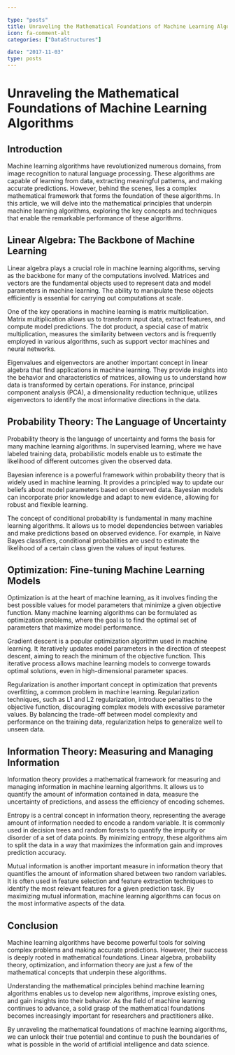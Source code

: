 ```yaml
---

type: "posts"
title: Unraveling the Mathematical Foundations of Machine Learning Algorithms
icon: fa-comment-alt
categories: ["DataStructures"]

date: "2017-11-03"
type: posts
---
```





# Unraveling the Mathematical Foundations of Machine Learning Algorithms

## Introduction

Machine learning algorithms have revolutionized numerous domains, from image recognition to natural language processing. These algorithms are capable of learning from data, extracting meaningful patterns, and making accurate predictions. However, behind the scenes, lies a complex mathematical framework that forms the foundation of these algorithms. In this article, we will delve into the mathematical principles that underpin machine learning algorithms, exploring the key concepts and techniques that enable the remarkable performance of these algorithms.

## Linear Algebra: The Backbone of Machine Learning

Linear algebra plays a crucial role in machine learning algorithms, serving as the backbone for many of the computations involved. Matrices and vectors are the fundamental objects used to represent data and model parameters in machine learning. The ability to manipulate these objects efficiently is essential for carrying out computations at scale.

One of the key operations in machine learning is matrix multiplication. Matrix multiplication allows us to transform input data, extract features, and compute model predictions. The dot product, a special case of matrix multiplication, measures the similarity between vectors and is frequently employed in various algorithms, such as support vector machines and neural networks.

Eigenvalues and eigenvectors are another important concept in linear algebra that find applications in machine learning. They provide insights into the behavior and characteristics of matrices, allowing us to understand how data is transformed by certain operations. For instance, principal component analysis (PCA), a dimensionality reduction technique, utilizes eigenvectors to identify the most informative directions in the data.

## Probability Theory: The Language of Uncertainty

Probability theory is the language of uncertainty and forms the basis for many machine learning algorithms. In supervised learning, where we have labeled training data, probabilistic models enable us to estimate the likelihood of different outcomes given the observed data.

Bayesian inference is a powerful framework within probability theory that is widely used in machine learning. It provides a principled way to update our beliefs about model parameters based on observed data. Bayesian models can incorporate prior knowledge and adapt to new evidence, allowing for robust and flexible learning.

The concept of conditional probability is fundamental in many machine learning algorithms. It allows us to model dependencies between variables and make predictions based on observed evidence. For example, in Naive Bayes classifiers, conditional probabilities are used to estimate the likelihood of a certain class given the values of input features.

## Optimization: Fine-tuning Machine Learning Models

Optimization is at the heart of machine learning, as it involves finding the best possible values for model parameters that minimize a given objective function. Many machine learning algorithms can be formulated as optimization problems, where the goal is to find the optimal set of parameters that maximize model performance.

Gradient descent is a popular optimization algorithm used in machine learning. It iteratively updates model parameters in the direction of steepest descent, aiming to reach the minimum of the objective function. This iterative process allows machine learning models to converge towards optimal solutions, even in high-dimensional parameter spaces.

Regularization is another important concept in optimization that prevents overfitting, a common problem in machine learning. Regularization techniques, such as L1 and L2 regularization, introduce penalties to the objective function, discouraging complex models with excessive parameter values. By balancing the trade-off between model complexity and performance on the training data, regularization helps to generalize well to unseen data.

## Information Theory: Measuring and Managing Information

Information theory provides a mathematical framework for measuring and managing information in machine learning algorithms. It allows us to quantify the amount of information contained in data, measure the uncertainty of predictions, and assess the efficiency of encoding schemes.

Entropy is a central concept in information theory, representing the average amount of information needed to encode a random variable. It is commonly used in decision trees and random forests to quantify the impurity or disorder of a set of data points. By minimizing entropy, these algorithms aim to split the data in a way that maximizes the information gain and improves prediction accuracy.

Mutual information is another important measure in information theory that quantifies the amount of information shared between two random variables. It is often used in feature selection and feature extraction techniques to identify the most relevant features for a given prediction task. By maximizing mutual information, machine learning algorithms can focus on the most informative aspects of the data.

## Conclusion

Machine learning algorithms have become powerful tools for solving complex problems and making accurate predictions. However, their success is deeply rooted in mathematical foundations. Linear algebra, probability theory, optimization, and information theory are just a few of the mathematical concepts that underpin these algorithms.

Understanding the mathematical principles behind machine learning algorithms enables us to develop new algorithms, improve existing ones, and gain insights into their behavior. As the field of machine learning continues to advance, a solid grasp of the mathematical foundations becomes increasingly important for researchers and practitioners alike.

By unraveling the mathematical foundations of machine learning algorithms, we can unlock their true potential and continue to push the boundaries of what is possible in the world of artificial intelligence and data science.